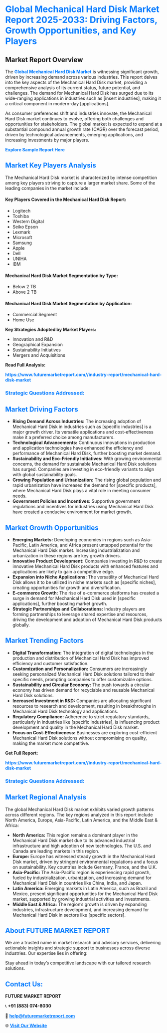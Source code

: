 <h1 style="color: #007BFF;">Global Mechanical Hard Disk Market Report 2025-2033: Driving Factors, Growth Opportunities, and Key Players</h1>

<section id="overview">
<h2>Market Report Overview</h2>
<p>The <a href="https://www.futuremarketreport.com//industry-report/mechanical-hard-disk-market" style="color: #007BFF; text-decoration: none;"><strong>Global Mechanical Hard Disk Market</strong></a> is witnessing significant growth, driven by increasing demand across various industries. This report delves into the key aspects of the Mechanical Hard Disk market, providing a comprehensive analysis of its current status, future potential, and challenges. The demand for Mechanical Hard Disk has surged due to its wide-ranging applications in industries such as [insert industries], making it a critical component in modern-day [applications].</p>
<p>As consumer preferences shift and industries innovate, the Mechanical Hard Disk market continues to evolve, offering both challenges and opportunities for stakeholders. The global market is expected to expand at a substantial compound annual growth rate (CAGR) over the forecast period, driven by technological advancements, emerging applications, and increasing investments by major players.</p>
</section>

<section id="overview">
<p><a href="https://www.futuremarketreport.com//request-sample/reportId=54722" style="color: #007BFF; text-decoration: none;"><strong>Explore Sample Report Here</strong></a></p>
</section>

<section id="key-players">
<h2 style="color: #007BFF;">Market Key Players Analysis</h2>
<p>The Mechanical Hard Disk market is characterized by intense competition among key players striving to capture a larger market share. Some of the leading companies in the market include:</p>
<h4>Key Players Covered in the Mechanical Hard Disk Report:</h4>
<ul><li>Logitech</li><li>Toshiba</li><li>Western Digital</li><li>Seiko Epson</li><li>Lexmark</li><li>Microsoft</li><li>Samsung</li><li>Apple</li><li>Dell</li><li>UNIHA</li><li>IBM</li></ul>
<h4>Mechanical Hard Disk Market Segmentation by Type:</h4>
<ul><li>Below 2 TB</li><li>Above 2 TB</li></ul>

<h4>Mechanical Hard Disk Market Segmentation by Application:</h4>
<ul><li>Commercial Segment</li><li>Home Use</li></ul>
<p><strong>Key Strategies Adopted by Market Players:</strong></p>
<ul>
<li>Innovation and R&D</li>
<li>Geographical Expansion</li>
<li>Sustainability Initiatives</li>
<li>Mergers and Acquisitions</li>
</ul>
</section>

<section>
<p><strong>Read Full Analysis: </strong></p><a href="https://www.futuremarketreport.com//industry-report/mechanical-hard-disk-market" style="color: #007BFF; text-decoration: none;"><strong>https://www.futuremarketreport.com//industry-report/mechanical-hard-disk-market</strong></a>
<h3 style="color: #007BFF;">Strategic Questions Addressed:</h3>
</section>

<section id="driving-factors">
<h2 style="color: #007BFF;">Market Driving Factors</h2>
<ul>
<li><strong>Rising Demand Across Industries:</strong> The increasing adoption of Mechanical Hard Disk in industries such as [specific industries] is a major growth driver. Its versatile applications and cost-effectiveness make it a preferred choice among manufacturers.</li>
<li><strong>Technological Advancements:</strong> Continuous innovations in production and application technologies have enhanced the efficiency and performance of Mechanical Hard Disk, further boosting market demand.</li>
<li><strong>Sustainability and Eco-Friendly Initiatives:</strong> With growing environmental concerns, the demand for sustainable Mechanical Hard Disk solutions has surged. Companies are investing in eco-friendly variants to align with global sustainability goals.</li>
<li><strong>Growing Population and Urbanization:</strong> The rising global population and rapid urbanization have increased the demand for [specific products], where Mechanical Hard Disk plays a vital role in meeting consumer needs.</li>
<li><strong>Government Policies and Incentives:</strong> Supportive government regulations and incentives for industries using Mechanical Hard Disk have created a conducive environment for market growth.</li>
</ul>
</section>

<section id="growth-opportunities">
<h2 style="color: #007BFF;">Market Growth Opportunities</h2>
<ul>
<li><strong>Emerging Markets:</strong> Developing economies in regions such as Asia-Pacific, Latin America, and Africa present untapped potential for the Mechanical Hard Disk market. Increasing industrialization and urbanization in these regions are key growth drivers.</li>
<li><strong>Innovative Product Development:</strong> Companies investing in R&D to create innovative Mechanical Hard Disk products with enhanced features and applications are likely to gain a competitive edge.</li>
<li><strong>Expansion into Niche Applications:</strong> The versatility of Mechanical Hard Disk allows it to be utilized in niche markets such as [specific niches], creating opportunities for growth and diversification.</li>
<li><strong>E-commerce Growth:</strong> The rise of e-commerce platforms has created a surge in demand for Mechanical Hard Disk used in [specific applications], further boosting market growth.</li>
<li><strong>Strategic Partnerships and Collaborations:</strong> Industry players are forming partnerships to leverage shared expertise and resources, driving the development and adoption of Mechanical Hard Disk products globally.</li>
</ul>
</section>

<section id="trending-factors">
<h2 style="color: #007BFF;">Market Trending Factors</h2>
<ul>
<li><strong>Digital Transformation:</strong> The integration of digital technologies in the production and distribution of Mechanical Hard Disk has improved efficiency and customer satisfaction.</li>
<li><strong>Customization and Personalization:</strong> Consumers are increasingly seeking personalized Mechanical Hard Disk solutions tailored to their specific needs, prompting companies to offer customizable options.</li>
<li><strong>Sustainability and Circular Economy:</strong> The push towards a circular economy has driven demand for recyclable and reusable Mechanical Hard Disk solutions.</li>
<li><strong>Increased Investment in R&D:</strong> Companies are allocating significant resources to research and development, resulting in breakthroughs in Mechanical Hard Disk technology and applications.</li>
<li><strong>Regulatory Compliance:</strong> Adherence to strict regulatory standards, particularly in industries like [specific industries], is influencing product development and quality in the Mechanical Hard Disk market.</li>
<li><strong>Focus on Cost-Effectiveness:</strong> Businesses are exploring cost-efficient Mechanical Hard Disk solutions without compromising on quality, making the market more competitive.</li>
</ul>
</section>

<section>
<p><strong>Get Full Report: </strong></p><a href="https://www.futuremarketreport.com//industry-report/mechanical-hard-disk-market" style="color: #007BFF; text-decoration: none;"><strong>https://www.futuremarketreport.com//industry-report/mechanical-hard-disk-market</strong></a>
<h3 style="color: #007BFF;">Strategic Questions Addressed:</h3>
</section>


<section id="regional-analysis">
<h2 style="color: #007BFF;">Market Regional Analysis</h2>
<p>The global Mechanical Hard Disk market exhibits varied growth patterns across different regions. The key regions analyzed in this report include North America, Europe, Asia-Pacific, Latin America, and the Middle East & Africa:</p>
<ul>
<li><strong>North America:</strong> This region remains a dominant player in the Mechanical Hard Disk market due to its advanced industrial infrastructure and high adoption of new technologies. The U.S. and Canada are leading markets in this region.</li>
<li><strong>Europe:</strong> Europe has witnessed steady growth in the Mechanical Hard Disk market, driven by stringent environmental regulations and a focus on sustainability. Key countries include Germany, France, and the U.K.</li>
<li><strong>Asia-Pacific:</strong> The Asia-Pacific region is experiencing rapid growth, fueled by industrialization, urbanization, and increasing demand for Mechanical Hard Disk in countries like China, India, and Japan.</li>
<li><strong>Latin America:</strong> Emerging markets in Latin America, such as Brazil and Mexico, present significant opportunities for the Mechanical Hard Disk market, supported by growing industrial activities and investments.</li>
<li><strong>Middle East & Africa:</strong> The region’s growth is driven by expanding industries, infrastructure development, and increasing demand for Mechanical Hard Disk in sectors like [specific sectors].</li>
</ul>
</section>

<footer>
<h2 style="color: #007BFF;">About FUTURE MARKET REPORT</h2>
<p>We are a trusted name in market research and advisory services, delivering actionable insights and strategic support to businesses across diverse industries. Our expertise lies in offering:</p>

<p>Stay ahead in today’s competitive landscape with our tailored research solutions.</p>

<h2 style="color: #007BFF;">Contact Us:</h2>
<p><strong>FUTURE MARKET REPORT</strong></p>
<p>📞 <strong>+91 (883) 074-8030</strong></p>
<p>📧 <strong><a href="mailto:help@futuremarketreport.com" style="color: #007BFF;">help@futuremarketreport.com</a></strong></p>
<p>🌐 <strong><a href="https://www.futuremarketreport.com/" style="color: #007BFF;">Visit Our Website</a></strong></p>
</footer>